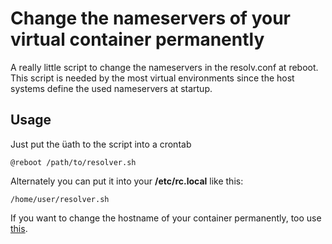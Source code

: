 # Change the nameservers of your virtual container permanently

A really little script to change the nameservers in the resolv.conf at reboot.
This script is needed by the most virtual environments since the host systems define the used nameservers at startup.

## Usage

Just put the üath to the script into a crontab

    @reboot /path/to/resolver.sh

Alternately you can put it into your **/etc/rc.local** like this:

    /home/user/resolver.sh

If you want to change the hostname of your container permanently, too use [this](https://github.com/MrAwesomeBro/hostname-sh).

